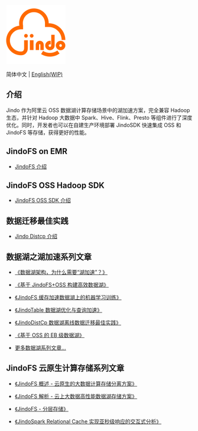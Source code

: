 
![](logo/JindoFS.png)

简体中文 | [English(WIP)](#)

## 介绍

Jindo 作为阿里云 OSS 数据湖计算存储场景中的湖加速方案，完全兼容 Hadoop 生态，并针对 Hadoop 大数据中 Spark、Hive、Flink、Presto 等组件进行了深度优化。同时，开发者也可以在自建生产环境部署 JindoSDK 快速集成 OSS 和 JindoFS 等存储，获得更好的性能。

## JindoFS on EMR

* [JindoFS 介绍](https://help.aliyun.com/document_detail/199488.html)

## JindoFS OSS Hadoop SDK

* [JindoFS OSS SDK 介绍](docs/jindofs_sdk_overview.md)

## 数据迁移最佳实践

* [Jindo Distcp 介绍](docs/jindo_distcp_overview.md)

## 数据湖之湖加速系列文章

* [《数据湖架构，为什么需要“湖加速”？》](https://developer.aliyun.com/article/774556)

* [《基于 JindoFS+OSS 构建高效数据湖》](https://developer.aliyun.com/article/772305)

* [《JindoFS 缓存加速数据湖上的机器学习训练》](https://developer.aliyun.com/article/772307)

* [《JindoTable 数据湖优化与查询加速》](https://developer.aliyun.com/article/772311)

* [《JindoDistCp 数据湖离线数据迁移最佳实践》](https://developer.aliyun.com/article/772322)

* [《基于 OSS 的 EB 级数据湖》](https://developer.aliyun.com/article/772300)

* [更多数据湖系列文章...](https://developer.aliyun.com/group/datalakeformation)

## JindoFS 云原生计算存储系列文章

* [《JindoFS 概述 - 云原生的大数据计算存储分离方案》](https://developer.aliyun.com/article/720081)

* [《JindoFS 解析 - 云上大数据高性能数据湖存储方案》](https://developer.aliyun.com/article/720312)

* [《JindoFS - 分层存储》](https://developer.aliyun.com/article/766586)

* [《JindoSpark Relational Cache 实现亚秒级响应的交互式分析》](https://developer.aliyun.com/article/725413)

